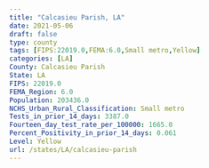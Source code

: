 ```yaml
---
title: "Calcasieu Parish, LA"
date: 2021-05-06
draft: false
type: county
tags: [FIPS:22019.0,FEMA:6.0,Small metro,Yellow]
categories: [LA]
County: Calcasieu Parish
State: LA
FIPS: 22019.0
FEMA_Region: 6.0
Population: 203436.0
NCHS_Urban_Rural_Classification: Small metro
Tests_in_prior_14_days: 3387.0
Fourteen_day_test_rate_per_100000: 1665.0
Percent_Positivity_in_prior_14_days: 0.061
Level: Yellow
url: /states/LA/calcasieu-parish
---
```



